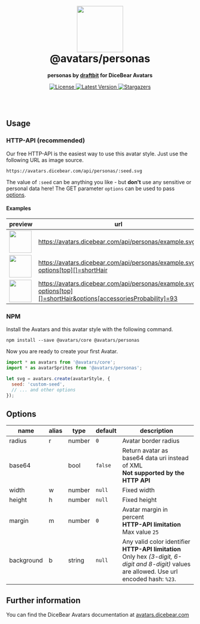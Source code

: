 <br />
<br />

<h1 align="center"><img src="https://avatars.dicebear.com/api/personas/1.svg" width="124" /> <br />@avatars/personas</h1>
<p align="center"><strong>personas by <a href="https://personas.draftbit.com/" target="_blank">draftbit</a> for DiceBear Avatars</strong></p>

<p align="center">
    <a href="https://github.com/dicebear/avatars/blob/master/LICENSE" target="_blank">
        <img src="https://img.shields.io/github/license/dicebear/avatars.svg?style=flat-square" alt="License">
    </a>
    <a href="https://www.npmjs.com/package/@avatars/personas" target="_blank">
        <img src="https://img.shields.io/npm/v/@avatars/personas.svg?style=flat-square" alt="Latest Version">
    </a>
    <a href="https://github.com/dicebear/avatars/stargazers" target="_blank">
        <img src="https://img.shields.io/github/stars/dicebear/avatars?style=flat-square" alt="Stargazers">
    </a>
</p>
<br />
<br />

## Usage

### HTTP-API (recommended)

Our free HTTP-API is the easiest way to use this avatar style. Just use the following URL as image source.

    https://avatars.dicebear.com/api/personas/:seed.svg

The value of `:seed` can be anything you like - but **don't** use any sensitive or personal data here! The GET parameter
`options` can be used to pass [options](#options).

#### Examples

| preview                                                                                                                                    | url                                                                                                               |
| ------------------------------------------------------------------------------------------------------------------------------------------ | ----------------------------------------------------------------------------------------------------------------- |
| <img src="https://avatars.dicebear.com/api/personas/example.svg" width="60" />                                                             | https://avatars.dicebear.com/api/personas/example.svg                                                             |
| <img src="https://avatars.dicebear.com/api/personas/example.svg?options[top][]=shortHair" width="60" />                                    | https://avatars.dicebear.com/api/personas/example.svg?options[top][]=shortHair                                    |
| <img src="https://avatars.dicebear.com/api/personas/example.svg?options[top][]=shortHair&options[accessoriesProbability]=93" width="60" /> | https://avatars.dicebear.com/api/personas/example.svg?options[top][]=shortHair&options[accessoriesProbability]=93 |

### NPM

Install the Avatars and this avatar style with the following command.

    npm install --save @avatars/core @avatars/personas

Now you are ready to create your first Avatar.

```js
import * as avatars from '@avatars/core';
import * as avatarSprites from '@avatars/personas';

let svg = avatars.create(avatarStyle, {
  seed: 'custom-seed',
  // ... and other options
});
```

## Options

| name       | alias | type   | default | description                                                                                                                                       |
| ---------- | ----- | ------ | ------- | ------------------------------------------------------------------------------------------------------------------------------------------------- |
| radius     | r     | number | `0`     | Avatar border radius                                                                                                                              |
| base64     |       | bool   | `false` | Return avatar as base64 data uri instead of XML <br> **Not supported by the HTTP API**                                                            |
| width      | w     | number | `null`  | Fixed width                                                                                                                                       |
| height     | h     | number | `null`  | Fixed height                                                                                                                                      |
| margin     | m     | number | `0`     | Avatar margin in percent<br> **HTTP-API limitation** Max value `25`                                                                               |
| background | b     | string | `null`  | Any valid color identifier<br> **HTTP-API limitation** Only hex _(3-digit, 6-digit and 8-digit)_ values are allowed. Use url encoded hash: `%23`. |

## Further information

You can find the DiceBear Avatars documentation at [avatars.dicebear.com](https://avatars.dicebear.com)
